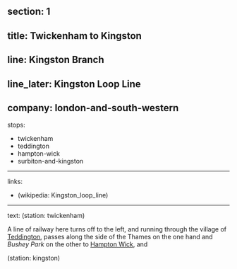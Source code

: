 ﻿section: 1
----
title: Twickenham to Kingston
----
line: Kingston Branch
----
line_later: Kingston Loop Line
----
company: london-and-south-western
----
stops:
- twickenham
- teddington
- hampton-wick
- surbiton-and-kingston
----
links:
- (wikipedia: Kingston_loop_line)
----
text: (station: twickenham)

A line of railway here turns off to the left, and running through the village of [Teddington](/stations/teddington), passes along the side of the Thames on the one hand and *Bushey Park* on the other to [Hampton Wick](/stations/hampton-wick), and

(station: kingston)
